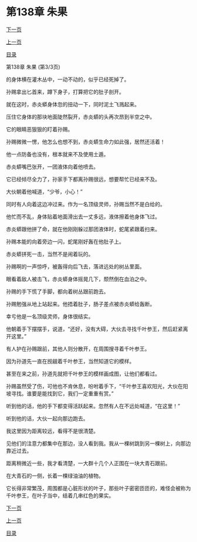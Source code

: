 <h1>第138章   朱果</h1>
            <div><p><a href="./414_%E7%AC%AC139%E7%AB%A0_%E7%BA%A2%E7%BB%B3.md">下一页</a></p><p><a href="./412_%E7%AC%AC138%E7%AB%A0_%E6%9C%B1%E6%9E%9C.md">上一页</a></p><p><a href="../">目录</a></p></div>
            <div><p>第138章   朱果 (第3/3页)</p><p>的身体横在灌木丛中，一动不动的，似乎已经死掉了。</p><p>孙赐拿出匕首来，蹲下身子，打算把它的肚子剖开。</p><p>就在这时，赤炎蟒身体忽的扭动一下，同时泥土飞溅起来。</p><p>压住它身体的那块地面陡然裂开，赤炎蟒的头再次昂到半空之中。</p><p>它的眼睛恶狠狠的盯着孙赐。</p><p>孙赐微微一愣，他怎么也想不到，赤炎蟒生命力如此强，居然还活着！</p><p>他一点防备也没有，根本就来不及使用土遁。</p><p>赤炎蟒嘴巴张开，一团液体向着他喷去。</p><p>它已经倾尽全力了，孙家手下都离孙赐很远，想要帮忙已经来不及。</p><p>大伙朝着他喊道，“少爷，小心！”</p><p>同时有人向着这边冲过来。作为一名顶级灵师，孙赐当然不是白给的。</p><p>他忙而不乱，身体贴着地面滑出去一丈多远，液体擦着他身体飞过。</p><p>赤炎蟒跟他拼了命，就在他刚刚躲过那团液体时，蛇尾紧跟着扫来。</p><p>孙赐本能的向着旁边一闪，蛇尾刚好轰在他肚子上。</p><p>赤炎蟒拼死一击，当然不是闹着玩的。</p><p>孙赐啊的一声惊呼，被轰得向后飞去，落进远处的树丛里面。</p><p>眼看着敌人被击飞，赤炎蟒身体摇晃几下，颓然倒在血泊之中。</p><p>孙赐的手下慌了手脚，都向着树丛跟前跑去。</p><p>孙赐勉强从地上站起来。他捂着肚子，肠子差点被赤炎蟒给轰断。</p><p>幸亏他是一名顶级灵师，身体很结实。</p><p>他朝着手下摆摆手，说道，“还好，没有大碍，大伙去寻找千叶参王，然后赶紧离开这里。”</p><p>有人护在孙赐跟前，其他人则分散开，在周围搜寻着千叶参王。</p><p>因为孙道先一直在觊觎着千叶参王，当然知道它的模样。</p><p>甚至在来之前，孙道先就把千叶参王的模样画成图，让他们都看过。</p><p>孙赐虽然受了伤，可他也不肯休息，吩咐着手下，“千叶参王喜欢阳光，大伙在阳坡寻找。谁要是能找到它，我们一定重重有赏。”</p><p>听到他的话，他的手下都变得活跃起来。忽然有人在不远处喊道，“在这里！”</p><p>听到他的话，大伙一起向那边跑去。</p><p>我这里因为距离较远，看得不是很清楚。</p><p>见他们的注意力都集中在那边，没人看到我。我从一棵树跳到另一棵树上，向那边靠近过去。</p><p>距离稍微近一些，我才看清楚，一大群十几个人正围在一块大青石跟前。</p><p>在大青石的一侧，长着一棵绿油油的植物。</p><p>它长得非常繁茂，周围都是心脏形状的叶子，那些叶子密密匝匝的，难怪会被称为千叶参王，在叶子当中，结着几串红色的果实。</p></div>
            <div><p><a href="./414_%E7%AC%AC139%E7%AB%A0_%E7%BA%A2%E7%BB%B3.md">下一页</a></p><p><a href="./412_%E7%AC%AC138%E7%AB%A0_%E6%9C%B1%E6%9E%9C.md">上一页</a></p><p><a href="../">目录</a></p></div>